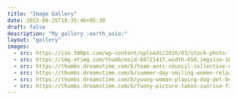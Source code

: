 ```yaml
---
title: "Image Gallery"
date: 2022-06-25T18:35:46+05:30
draft: false
description: "My gallery :earth_asia:"
layout: "gallery"
images:
  - src: https://iso.500px.com/wp-content/uploads/2016/03/stock-photo-142984111-1500x1000.jpg
  - src: https://img.etimg.com/thumb/msid-68721417,width-650,imgsize-1016106,,resizemode-4,quality-100/nature1_gettyimages.jpg
  - src: https://thumbs.dreamstime.com/b/team-ants-council-collective-decision-work-17037482.jpg
  - src: https://thumbs.dreamstime.com/b/summer-day-smiling-women-relax-wearing-red-dress-fashion-standing-wooden-bridge-over-sea-blue-sky-background-summer-107411998.jpg
  - src: https://thumbs.dreamstime.com/b/young-woman-playing-dog-pet-beach-sunrise-sunset-girl-dog-having-fun-seasid-seaside-cute-neglected-stay-66480218.jpg
  - src: https://thumbs.dreamstime.com/b/funny-picture-taken-sunrise-frozen-lake-perspective-rider-retro-bicycle-sunrise-personal-211066044.jpg
---
```


